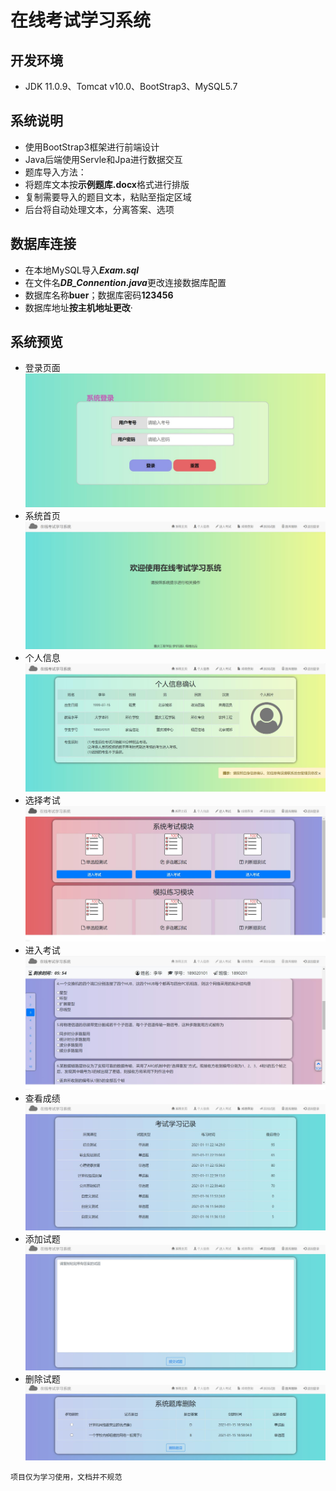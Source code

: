 # 在线考试学习系统

## 开发环境
 - JDK 11.0.9、Tomcat v10.0、BootStrap3、MySQL5.7

## 系统说明
 - 使用BootStrap3框架进行前端设计
 - Java后端使用Servle和Jpa进行数据交互
 - 题库导入方法：
  - 将题库文本按**示例题库.docx**格式进行排版
  - 复制需要导入的题目文本，粘贴至指定区域
  - 后台将自动处理文本，分离答案、选项

## 数据库连接
 - 在本地MySQL导入***Exam.sql***
 - 在文件名***DB_Connention.java***更改连接数据库配置
 - 数据库名称**buer**；数据库密码**123456**
 - 数据库地址**按主机地址更改**·

## 系统预览

 - 登录页面
![](Readme_files/1.jpg)
 - 系统首页
![](Readme_files/2.jpg)
 - 个人信息
![](Readme_files/3.jpg)
 - 选择考试
![](Readme_files/4.jpg)
 - 进入考试
![](Readme_files/8.jpg)
 - 查看成绩
![](Readme_files/5.jpg)
 - 添加试题
![](Readme_files/6.jpg)
 - 删除试题
![](Readme_files/7.jpg)


```项目仅为学习使用，文档并不规范```